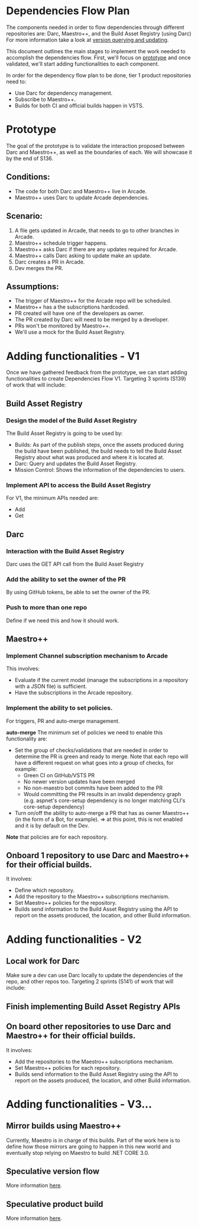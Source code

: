 # Dependencies Flow Plan
The components needed in order to flow dependencies through different repositories are: Darc, Maestro++, and the Build Asset Registry (using Darc)
For more information take a look at [version querying and updating](./VersionQueryingAndUpdating.md).

This document outlines the main stages to implement the work needed to accomplish the dependencies flow.
 First, we'll focus on [prototype](#Prototype) and once validated, we'll start adding functionalities to each component.

In order for the dependency flow plan to be done, tier 1 product repositories need to:
 - Use Darc for dependency management.
 - Subscribe to Maestro++.
 - Builds for both CI and official builds happen in VSTS.

# Prototype
The goal of the prototype is to validate the interaction proposed between Darc and Maestro++, as well as the boundaries of each.
We will showcase it by the end of S136.

## Conditions:
- The code for both Darc and Maestro++ live in Arcade.
- Maestro++ uses Darc to update Arcade dependencies.

## Scenario:
1. A file gets updated in Arcade, that needs to go to other branches in Arcade.
2. Maestro++ schedule trigger happens.
3. Maestro++ asks Darc if there are any updates required for Arcade.
4. Maestro++ calls Darc asking to update make an update.
5. Darc creates a PR in Arcade.
6. Dev merges the PR.

## Assumptions:
- The trigger of Maestro++ for the Arcade repo will be scheduled.
- Maestro++ has a the subscriptions hardcoded.
- PR created will have one of the developers as owner.
- The PR created by Darc will need to be merged by a developer.
- PRs won't be monitored by Maestro++.
- We'll use a mock for the Build Asset Registry.

# Adding functionalities - V1
Once we have gathered feedback from the prototype, we can start adding functionalities to create Dependencies Flow V1. Targeting 3 sprints (S139) of work that will include:

## Build Asset Registry
### Design the model of the Build Asset Registry
The Build Asset Registry is going to be used by:
- Builds: As part of the publish steps, once the assets produced during the build have been published, the build needs to tell the Build Asset Registry about what was produced and where it is located at.
- Darc: Query and updates the Build Asset Registry.
- Mission Control: Shows the information of the dependencies to users.

### Implement API to access the Build Asset Registry
For V1, the minimum APIs needed are:
- Add
- Get

## Darc
### Interaction with the Build Asset Registry
Darc uses the GET API call from the Build Asset Registry

### Add the ability to set the owner of the PR
By using GitHub tokens, be able to set the owner of the PR.

### Push to more than one repo
Define if we need this and how it should work.

## Maestro++
### Implement Channel subscription mechanism to Arcade
This involves:
- Evaluate if the current model (manage the subscriptions in a repository with a JSON file) is sufficient.
- Have the subscriptions in the Arcade repository.

### Implement the ability to set policies.
For triggers, PR and auto-merge management.

**auto-merge**
The minimum set of policies we need to enable this functionality are:
- Set the group of checks/validations that are needed in order to determine the PR is green and ready to merge. Note that each repo will have a different request on what goes into a group of checks, for example:
    - Green CI on GitHub/VSTS PR
    - No newer version updates have been merged
    - No non-maestro bot commits have been added to the PR
    - Would committing the PR results in an invalid dependency graph (e.g. aspnet's core-setup dependency is no longer matching CLI's core-setup dependency)
- Turn on/off the ability to auto-merge a PR that has as owner Maestro++ (in the form of a Bot, for example). => at this point, this is not enabled and it is by default on the Dev.

**Note** that policies are for each repository.

## Onboard 1 repository to use Darc and Maestro++ for their official builds.
It involves:
- Define which repository.
- Add the repository to the Maestro++ subscriptions mechanism.
- Set Maestro++ policies for the repository.
- Builds send information to the Build Asset Registry using the API to report on the assets produced, the location, and other Build information. 

# Adding functionalities - V2
## Local work for Darc
Make sure a dev can use Darc locally to update the dependencies of the repo, and other repos too. Targeting 2 sprints (S141) of work that will include:

## Finish implementing Build Asset Registry APIs

## On board other repositories to use Darc and Maestro++ for their official builds.
It involves:
- Add the repositories to the Maestro++ subscriptions mechanism.
- Set Maestro++ policies for each repository.
- Builds send information to the Build Asset Registry using the API to report on the assets produced, the location, and other Build information.

# Adding functionalities - V3...
## Mirror builds using Maestro++
Currently, Maestro is in charge of this builds. Part of the work here is to define how those mirrors are going to happen in this new world and eventually stop relying on Maestro to build .NET CORE 3.0.

## Speculative version flow
More information [here]( https://github.com/dotnet/arcade/blob/master/Documentation/Maestro.md#speculative-version-flow).

## Speculative product build
More information [here](https://github.com/dotnet/arcade/blob/master/Documentation/Maestro.md#speculative-product-builds).
